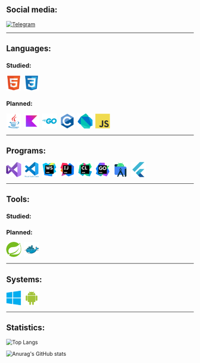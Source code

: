 <div>

## Social media: 

[![Telegram](https://img.shields.io/badge/-Telegram-090909?style=for-the-badge&logo=telegram&logoColor=27A0D9)](https://t.me/sma1lo)
     
</div>

 --- 
  
 ## Languages: 
<div>

### Studied:
<img src="https://github.com/devicons/devicon/blob/master/icons%2Fhtml5%2Fhtml5-original.svg" title="" alt="html5" width="40" height="40"/>&nbsp;
<img src="https://github.com/devicons/devicon/blob/master/icons%2Fcss3%2Fcss3-original.svg" title="" alt="css3" width="40" height="40"/>&nbsp;
</div>
<div>

### Planned:
<img src="https://github.com/devicons/devicon/blob/master/icons%2Fjava%2Fjava-original.svg" title="" alt="java" width="40" height="40"/>&nbsp;
<img src="https://github.com/devicons/devicon/blob/master/icons%2Fkotlin%2Fkotlin-original.svg" title="" alt="kotlin" width="40" height ="40"/>&nbsp;
<img src ="https://github.com/devicons/devicon/blob/master/icons%2Fgo%2Fgo-original-wordmark.svg" title="go" alt="intelij" width="40"
height="40"/>&nbsp;
<img src ="https://github.com/devicons/devicon/blob/master/icons%2Fc%2Fc-original.svg" width="40"
height="40"/>&nbsp;
<img src="https://github.com/devicons/devicon/blob/master/icons%2Fdart%2Fdart-original.svg" title="dart" width="40" height="40"/>&nbsp; 
<img src="https://github.com/devicons/devicon/blob/master/icons%2Fjavascript%2Fjavascript-original.svg" width="40" height="40"/>&nbsp; 


</div>

 --- 
  
 ## Programs: 
  
  <div> 
   <img src="https://github.com/devicons/devicon/blob/master/icons%2Fvisualstudio%2Fvisualstudio-original.svg" title="DaVinci Resolve" alt="visual studio" width="40" height="40"/>&nbsp; 
   <img src="https://github.com/devicons/devicon/blob/master/icons/vscode/vscode-original-wordmark.svg" alt="vscode" width="40" height="40"/>&nbsp; 
   <img src="https://github.com/devicons/devicon/blob/master/icons%2Fwebstorm%2Fwebstorm-original.svg" title="webshtorm" alt="webshtorm" width="40" height="40"/>&nbsp; 
  <img src ="https://github.com/devicons/devicon/blob/master/icons%2Fintellij%2Fintellij-original.svg" title="intleij" alt="intelij" width="40"
height="40"/>&nbsp;
<img src ="https://github.com/devicons/devicon/blob/master/icons%2Fclion%2Fclion-original.svg" title="intleij" alt="clion" width="40"
height="40"/>&nbsp;
<img src ="https://github.com/devicons/devicon/blob/master/icons%2Fgoland%2Fgoland-original.svg" title="intleij" alt="goland" width="40"
height="40"/>&nbsp;
 <img src ="https://github.com/devicons/devicon/blob/master/icons%2Fandroidstudio%2Fandroidstudio-original.svg" title="androidstudio" alt="androidstudio" width="40"
height="40"/>&nbsp;
<img src ="https://github.com/devicons/devicon/blob/master/icons%2Fflutter%2Fflutter-original.svg" title="flutter" alt="androidstudio" width="40"
height="40"/>&nbsp;
</div>

---


<div>

## Tools:

### Studied:


### Planned:

<img src="https://github.com/devicons/devicon/blob/master/icons%2Fspring%2Fspring-original.svg" title="windows" alt="spring" width="40" height="40"/>&nbsp; 
<img src="https://github.com/devicons/devicon/blob/master/icons%2Fdocker%2Fdocker-original.svg" title="windows" alt="docker" width="40" height="40"/>&nbsp; 

</div>

---

<div>

## Systems:

   <img src="https://github.com/devicons/devicon/blob/master/icons/windows8/windows8-original.svg" title="windows" alt="windows" width="40" height="40"/>&nbsp;
 <img src="https://github.com/devicons/devicon/blob/master/icons%2Fandroid%2Fandroid-original.svg" title="android" alt="windows" width="40" height="40"/>&nbsp; 
  
</div>

 --- 

 ## Statistics:

<div>

![Top Langs](https://github-readme-stats.vercel.app/api/top-langs/?username=Sma1lo&layout=compact&theme=vision-friendly-dark)

![Anurag's GitHub stats](https://github-readme-stats.vercel.app/api?username=Sma1lo&theme=great-gatsby&show_icons=true)

</div>